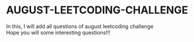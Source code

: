 # AUGUST-LEETCODING-CHALLENGE
In this, I will add all questions of august leetcoding challenge<BR>
Hope you will some interesting questions!!!
